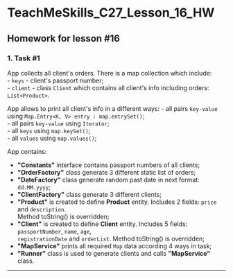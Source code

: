 # TeachMeSkills_C27_Lesson_16_HW

## Homework for lesson #16

### 1. **Task #1**

App collects all client's orders. There is a map collection which include:  
    - `keys` - client's passport number;  
    - `client` - class `Client` which contains all client's info including orders: `List<Product>`.  

App allows to print all client's info in a different ways:
    - all pairs `key-value` using `Map.Entry<K, V> entry : map.entrySet()`;  
    - all pairs `key-value` using `Iterator`;  
    - all `keys` using `map.keySet()`;  
    - all `values` using `map.values()`;  

App contains:
- **"Constants"** interface contains passport numbers of all clients;
- **"OrderFactory"** class generate 3 different static list of orders;
- **"DateFactory"** class generate random past date in next format: `dd.MM.yyyy`;
- **"ClientFactory"** class generate 3 different clients;
- **"Product"** is created to define **Product** entity. Includes 2 fields: `price` and `description`.  
Method toString() is overridden;
- **"Client"** is created to define **Client** entity. Includes 5 fields: `passportNumber`, `name`, `age`,  
`registrationDate` and `orderList`. Method toString() is overridden;
- **"MapService"** prints all required `Map` data according 4 ways in task;
- **"Runner"** class is used to generate clients and calls **"MapService"** class.

---